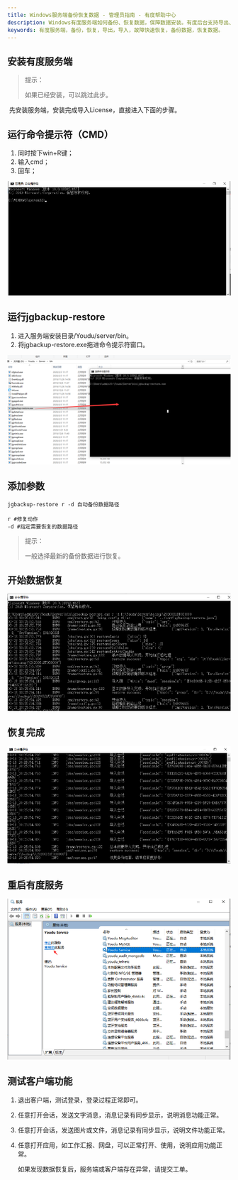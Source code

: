 ```yaml
---
title: Windows服务端备份恢复数据 - 管理员指南 - 有度帮助中心
description: Windows有度服务端如何备份、恢复数据，保障数据安装。有度后台支持导出、导入。备份、恢复通讯录、组织架构、会话、群组(固定群)，故障快速恢复。
keywords: 有度服务端，备份，恢复，导出，导入，故障快速恢复，备份数据，恢复数据。
---
```


## 安装有度服务端

> 提示：
>
> 如果已经安装，可以跳过此步。

​		先安装服务端，安装完成导入License，直接进入下面的步骤。

## 运行命令提示符（CMD）

1. 同时按下win+R键；
2. 输入cmd；
3. 回车；

![res/f01_00002/1584496949303.png](res/f01_00002/1584496949303.png)

## 运行jgbackup-restore

1. 进入服务端安装目录/Youdu/server/bin。
2. 将jgbackup-restore.exe拖进命令提示符窗口。

![1584497367674](res/f01_00002/1584497367674.png)

## 添加参数

```
jgbackup-restore r -d 自动备份数据路径

r #修复动作
-d #指定需要恢复的数据路径
```

> 提示：
>
> 一般选择最新的备份数据进行恢复。

## 开始数据恢复

![1584498407662](res/f01_00002/1584498407662.png)

## 恢复完成

![1584498453166](res/f01_00002/1584498453166.png)

## 重启有度服务

![1584498750927](res/f01_00002/1584498750927.png)

## 测试客户端功能

1. 退出客户端，测试登录，登录过程正常即可。

2. 任意打开会话，发送文字消息，消息记录有同步显示，说明消息功能正常。

3. 任意打开会话，发送图片或文件，消息记录有同步显示，说明文件功能正常。

4. 任意打开应用，如工作汇报、网盘，可以正常打开、使用，说明应用功能正常。

   如果发现数据恢复后，服务端或客户端存在异常，请提交工单。